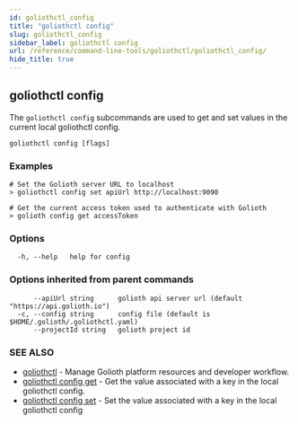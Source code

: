 ```yaml
---
id: goliothctl_config
title: "goliothctl config"
slug: goliothctl_config
sidebar_label: goliothctl config
url: /reference/command-line-tools/goliothctl/goliothctl_config/
hide_title: true
---
```

## goliothctl config

The `goliothctl config` subcommands are used to get and set values in the current local goliothctl config.

```
goliothctl config [flags]
```

### Examples

```
# Set the Golioth server URL to localhost
> goliothctl config set apiUrl http://localhost:9090

# Get the current access token used to authenticate with Golioth
> golioth config get accessToken
```

### Options

```
  -h, --help   help for config
```

### Options inherited from parent commands

```
      --apiUrl string      golioth api server url (default "https://api.golioth.io")
  -c, --config string      config file (default is $HOME/.golioth/.goliothctl.yaml)
      --projectId string   golioth project id
```

### SEE ALSO

* [goliothctl](/reference/command-line-tools/goliothctl/goliothctl/)	 - Manage Golioth platform resources and developer workflow.
* [goliothctl config get](/reference/command-line-tools/goliothctl/goliothctl_config_get/)	 - Get the value associated with a key in the local goliothctl config.
* [goliothctl config set](/reference/command-line-tools/goliothctl/goliothctl_config_set/)	 - Set the value associated with a key in the local goliothctl config

